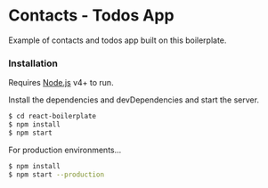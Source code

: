 # Contacts - Todos App

Example of contacts and todos app built on this boilerplate.

### Installation

Requires [Node.js](https://nodejs.org/) v4+ to run.

Install the dependencies and devDependencies and start the server.

```sh
$ cd react-boilerplate
$ npm install
$ npm start
```

For production environments...

```sh
$ npm install
$ npm start --production
```
